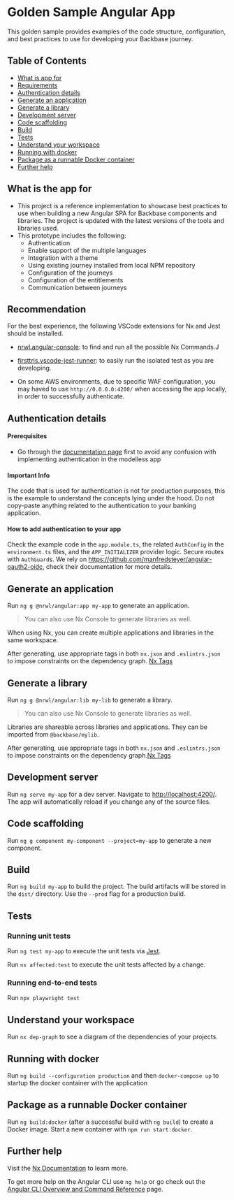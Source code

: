 # Golden Sample Angular App

This golden sample provides examples of the code structure, configuration, and best practices to use for developing your  Backbase journey.


## Table of Contents
* [What is app for](#what-is-app-for)
* [Requirements](#requirements)
* [Authentication details](#authentication-details)
* [Generate an application](#generate-an-application)
* [Generate a library](#generate-a-library)
* [Development server](#development-server)
* [Code scaffolding](#code-scaffolding)
* [Build](#build)
* [Tests](#tests)
* [Understand your workspace](#understand-your-workspace)
* [Running with docker](#running-with-docker)
* [Package as a runnable Docker container](#package-as-a-runnable-docker-container)
* [Further help](#further-help)





## What is the app for
- This project is a reference implementation to showcase best practices to use when building a new Angular SPA for Backbase components and libraries. The project is updated with the latest versions of the tools and libraries used. 
- This prototype includes the following:
    - Authentication
    - Enable support of the multiple languages
    - Integration with a theme
    - Using existing journey installed from local NPM repository
    - Configuration of the journeys
    - Configuration of the entitlements
    - Communication between journeys


## Recommendation
For the best experience, the following VSCode extensions for Nx and Jest should be installed. 

- [nrwl.angular-console](https://marketplace.visualstudio.com/items?itemName=nrwl.angular-console): to find and run all the possible Nx Commands.J
- [firsttris.vscode-jest-runner](https://marketplace.visualstudio.com/items?itemName=firsttris.vscode-jest-runner): to easily run the isolated test as you are developing. 


- On some AWS environments, due to specific WAF configuration, you may haved to use `http://0.0.0.0:4200/` when accessing the app locally, in order to successfully authenticate.



## Authentication details

#### Prerequisites

- Go through the [documentation page](https://community.backbase.com/documentation/foundation_angular/latest/authenticate_users) first to avoid any confusion with implementing authentication in the modelless app

#### Important Info

The code that is used for authentication is not for production purposes, this is the example to understand the concepts lying under the hood.
Do not copy-paste anything related to the authentication to your banking application.

#### How to add authentication to your app

Check the example code in the `app.module.ts`, the related `AuthConfig` in the `environment.ts` files, and the `APP_INITIALIZER` provider logic.
Secure routes with `AuthGuard`s. We rely on <https://github.com/manfredsteyer/angular-oauth2-oidc>, check their documentation for more details.

## Generate an application

Run `ng g @nrwl/angular:app my-app` to generate an application.

> You can also use Nx Console to generate libraries as well.

When using Nx, you can create multiple applications and libraries in the same workspace.

After generating, use appropriate tags in both `nx.json` and `.eslintrs.json` to impose constraints on the dependency graph. [Nx Tags](https://nx.dev/structure/monorepo-tags)

## Generate a library

Run `ng g @nrwl/angular:lib my-lib` to generate a library.

> You can also use Nx Console to generate libraries as well.

Libraries are shareable across libraries and applications. They can be imported from `@backbase/mylib`.

After generating, use appropriate tags in both `nx.json` and `.eslintrs.json` to impose constraints on the dependency graph.[Nx Tags](https://nx.dev/structure/monorepo-tags)

## Development server

Run `ng serve my-app` for a dev server. Navigate to <http://localhost:4200/>. The app will automatically reload if you change any of the source files.

## Code scaffolding

Run `ng g component my-component --project=my-app` to generate a new component.

## Build

Run `ng build my-app` to build the project. The build artifacts will be stored in the `dist/` directory. Use the `--prod` flag for a production build.

## Tests

### Running unit tests

Run `ng test my-app` to execute the unit tests via [Jest](https://jestjs.io).

Run `nx affected:test` to execute the unit tests affected by a change.

### Running end-to-end tests

Run `npx playwright test`

## Understand your workspace

Run `nx dep-graph` to see a diagram of the dependencies of your projects.

## Running with docker

Run `ng build --configuration production` and then `docker-compose up` to startup the docker container with the application

## Package as a runnable Docker container

Run `ng build:docker` (after a successful build with `ng build`) to create a Docker image. Start a new container with `npm run start:docker`.

## Further help

Visit the [Nx Documentation](https://nx.dev/angular) to learn more.

To get more help on the Angular CLI use `ng help` or go check out the [Angular CLI Overview and Command Reference](https://angular.io/cli) page.
